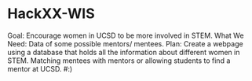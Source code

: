 # HackXX-WIS
Goal: Encourage women in UCSD to be more involved in STEM. 
What We Need: Data of some possible mentors/ mentees. 
Plan: Create a webpage using a database that holds all the information 
about different women in STEM. Matching mentees with mentors or allowing
students to find a mentor at UCSD. 
#:)
